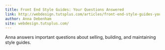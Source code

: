 ```yaml
---
title: Front End Style Guides: Your Questions Answered
link: http://webdesign.tutsplus.com/articles/front-end-style-guides-your-questions-answered--cms-21088
author: Anna Debenham
site: webdesign.tutsplus.com/
---
```


Anna answers important questions about selling, building, and maintaining style guides.
